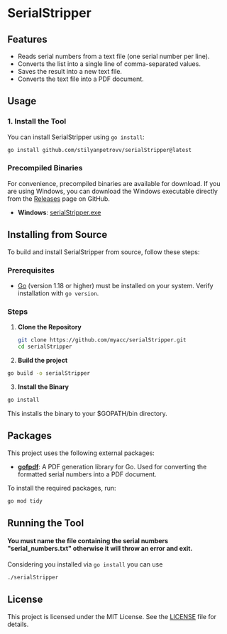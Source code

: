 # SerialStripper

## Features

- Reads serial numbers from a text file (one serial number per line).
- Converts the list into a single line of comma-separated values.
- Saves the result into a new text file.
- Converts the text file into a PDF document.

## Usage

### 1. Install the Tool

You can install SerialStripper using `go install`:

```bash
go install github.com/stilyanpetrovv/serialStripper@latest
```

### Precompiled Binaries

For convenience, precompiled binaries are available for download. If you are using Windows, you can download the Windows executable directly from the [Releases](https://github.com/stilyanpetrovv/serialStripper/releases) page on GitHub.

- **Windows**: [serialStripper.exe](https://github.com/stilyanpetrovv/serialStripper/releases/latest/download/serialStripper.exe)

## Installing from Source

To build and install SerialStripper from source, follow these steps:

### Prerequisites

- [Go](https://golang.org/dl/) (version 1.18 or higher) must be installed on your system. Verify installation with `go version`.

### Steps

1. **Clone the Repository**

   ```bash
   git clone https://github.com/myacc/serialStripper.git
   cd serialStripper
   ```
   
3. **Build the project**

  ```bash   
  go build -o serialStripper
  ```

3. **Install the Binary**
  ```bash
  go install
  ```
  This installs the binary to your $GOPATH/bin directory.

## Packages

This project uses the following external packages:

- **[gofpdf](https://github.com/jung-kurt/gofpdf)**: A PDF generation library for Go. Used for converting the formatted serial numbers into a PDF document.


To install the required packages, run:

```bash
go mod tidy
```

## Running the Tool
#### You must name the file containing the serial numbers "serial_numbers.txt" otherwise it will throw an error and exit.
Considering you installed via `go install` you can use 
```bash
./serialStripper
```

## License

This project is licensed under the MIT License. See the [LICENSE](LICENSE) file for details.
